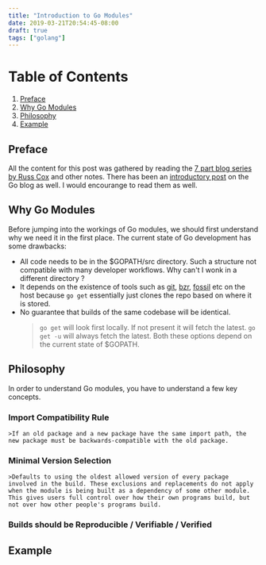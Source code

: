 ```yaml
---
title: "Introduction to Go Modules"
date: 2019-03-21T20:54:45-08:00
draft: true
tags: ["golang"]
---
```

# Table of Contents
1. [Preface](#preface)
2. [Why Go Modules](#whygomodules)
3. [Philosophy](#philosophy)
4. [Example](#example)

## Preface
All the content for this post was gathered by reading the [7 part blog series by Russ Cox](https://research.swtch.com/vgo) and other notes. There has been an [introductory post](https://blog.golang.org/using-go-modules) on the Go blog as well. I would encourange to read them as well. 

## Why Go Modules
Before jumping into the workings of Go modules, we should first understand why we need it in the first place. The current state of Go development has some drawbacks:

* All code needs to be in the $GOPATH/src directory. Such a structure not compatible with many developer workflows. Why can't I wonk in a different directory ?
* It depends on the existence of tools such as [git](https://git-scm.com/), [bzr](http://bazaar.canonical.com/en/), [fossil](https://www.fossil-scm.org/index.html/doc/trunk/www/index.wiki) etc on the host because `go get` essentially just clones the repo based on where it is stored.
* No guarantee that builds of the same codebase will be identical.
    >`go get` will look first locally. If not present it will fetch the latest. `go get -u` will always fetch the latest. Both these options depend on the current state of $GOPATH.

## Philosophy
In order to understand Go modules, you have to understand a few key concepts.

### Import Compatibility Rule
    >If an old package and a new package have the same import path, the new package must be backwards-compatible with the old package.

### Minimal Version Selection
    >Defaults to using the oldest allowed version of every package involved in the build. These exclusions and replacements do not apply when the module is being built as a dependency of some other module. This gives users full control over how their own programs build, but not over how other people's programs build.

### Builds should be Reproducible / Verifiable / Verified

## Example


